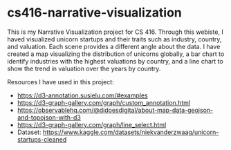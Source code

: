 # cs416-narrative-visualization

This is my Narrative Visualization project for CS 416. Through this webiste, I haved visualized unicorn startups and their traits such as industry, country, and valuation. Each scene provides a different angle about the data. I have created a map visualizing the distribution of unicorns globally, a bar chart to identify industries with the highest valuations by country, and a line chart to show the trend in valuation over the years by country.

Resources I have used in this project:
- https://d3-annotation.susielu.com/#examples
- https://d3-graph-gallery.com/graph/custom_annotation.html
- https://observablehq.com/@didoesdigital/about-map-data-geojson-and-topojson-with-d3
- https://d3-graph-gallery.com/graph/line_select.html
- Dataset: https://www.kaggle.com/datasets/niekvanderzwaag/unicorn-startups-cleaned

